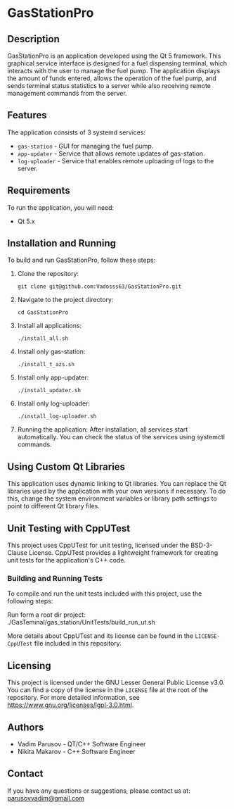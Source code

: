 # GasStationPro

## Description
GasStationPro is an application developed using the Qt 5 framework. This graphical service interface is designed for a fuel dispensing terminal, which interacts with the user to manage the fuel pump. The application displays the amount of funds entered, allows the operation of the fuel pump, and sends terminal status statistics to a server while also receiving remote management commands from the server.

## Features
The application consists of 3 systemd services:
- `gas-station` - GUI for managing the fuel pump.
- `app-updater` - Service that allows remote updates of gas-station.
- `log-uploader` - Service that enables remote uploading of logs to the server.

## Requirements
To run the application, you will need:
- Qt 5.x

## Installation and Running
To build and run GasStationPro, follow these steps:

1. Clone the repository:
    ```
    git clone git@github.com:Vadosss63/GasStationPro.git
    ```

2. Navigate to the project directory:
    ```
    cd GasStationPro
    ```

3. Install all applications:
    ```
    ./install_all.sh
    ```

4. Install only gas-station:
    ```
    ./install_t_azs.sh
    ```

5. Install only app-updater:
    ```
    ./install_updater.sh
    ```

6. Install only log-uploader:
    ```
    ./install_log-uploader.sh
    ```

7. Running the application:
   After installation, all services start automatically. You can check the status of the services using systemctl commands.

## Using Custom Qt Libraries
This application uses dynamic linking to Qt libraries. You can replace the Qt libraries used by the application with your own versions if necessary. To do this, change the system environment variables or library path settings to point to different Qt library files.

## Unit Testing with CppUTest
This project uses CppUTest for unit testing, licensed under the BSD-3-Clause License. CppUTest provides a lightweight framework for creating unit tests for the application's C++ code.

### Building and Running Tests
To compile and run the unit tests included with this project, use the following steps:

Run form a root dir project:
./GasTeminal/gas_station/UnitTests/build_run_ut.sh

More details about CppUTest and its license can be found in the `LICENSE-CppUTest` file included in this repository.

## Licensing
This project is licensed under the GNU Lesser General Public License v3.0. You can find a copy of the license in the `LICENSE` file at the root of the repository. For more detailed information, see <https://www.gnu.org/licenses/lgpl-3.0.html>.

## Authors
- Vadim Parusov - QT/C++ Software Engineer
- Nikita Makarov - C++ Software Engineer

## Contact
If you have any questions or suggestions, please contact us at: parusovvadim@gmail.com
